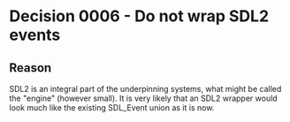 # Decision 0006 - Do not wrap SDL2 events

## Reason

SDL2 is an integral part of the underpinning systems, what might be called the
"engine" (however small). It is very likely that an SDL2 wrapper would look
much like the existing SDL_Event union as it is now.
